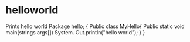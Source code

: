 # helloworld
Prints hello world
Package hello;
{
Public class MyHello{
Public static void main(strings args[])
 System. Out.println("hello world");
}
}
